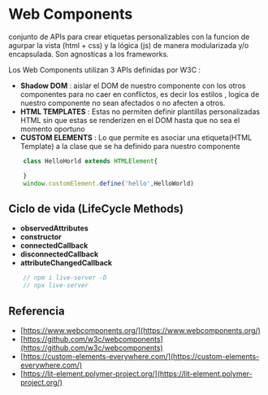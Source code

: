 # **Web Components**

conjunto de APIs para crear etiquetas personalizables con la funcion de agurpar la vista (html + css) y la lógica (js) de
manera modularizada y/o encapsulada.
Son agnosticas a los frameworks.

Los Web Components utilizan 3 APIs definidas por W3C :

- **Shadow DOM** : aislar el DOM de nuestro componente con los otros componentes para no caer en conflictos, es decir los estilos , logica 
                    de nuestro componente no sean afectados o no afecten a otros.
- **HTML TEMPLATES** : Estas no permiten definir plantillas personalizadas HTML sin que estas se renderizen en el DOM hasta que no sea el momento oportuno
- **CUSTOM ELEMENTS** : Lo que permite es asociar una etiqueta(HTML Template) a la clase que se ha definido para nuestro componente

```js
    class HelloHorld extends HTMLElement{

    }
    window.customElement.define('hello',HelloWorld)

```

## **Ciclo de vida (LifeCycle Methods)**

- **observedAttributes**
- **constructor**
- **connectedCallback**
- **disconnectedCallback**
- **attributeChangedCallback**

```js
    // npm i live-server -D
    // npx live-server
```

## Referencia

- [https://www.webcomponents.org/](https://www.webcomponents.org/)
- [https://github.com/w3c/webcomponents](https://github.com/w3c/webcomponents)
- [https://custom-elements-everywhere.com/](https://custom-elements-everywhere.com/)
- [https://lit-element.polymer-project.org/](https://lit-element.polymer-project.org/)